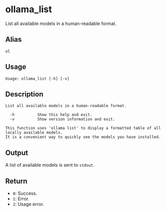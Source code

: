 # ollama_list

List all available models in a human-readable format.

## Alias

`ol`

## Usage
```
Usage: ollama_list [-h] [-v]
```

## Description
```
List all available models in a human-readable format.

  -h          Show this help and exit.
  -v          Show version information and exit.

This function uses 'ollama list' to display a formatted table of all locally available models.
It is a convenient way to quickly see the models you have installed.
```

## Output
A list of available models is sent to `stdout`.

## Return
* `0`: Success.
* `1`: Error.
* `2`: Usage error.
